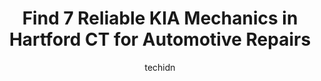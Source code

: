 ---
layout: ampstory
image: https://images.unsplash.com/photo-1574524096264-8d7e68d047f3?ixlib=rb-4.0.3&ixid=MnwxMjA3fDB8MHxwaG90by1wYWdlfHx8fGVufDB8fHx8&auto=format&fit=crop&w=640&h=853&q=80
author: techidn
featured: false
description: When it comes to maintaining and repairing your vehicle in Hartford CT, USA, you deserve nothing but the best. Thats why the 7 best KIA Mechanic in the area are here to offer their expertis
title: Find 7 Reliable KIA Mechanics in Hartford CT for Automotive Repairs
cover:
   title: Find 7 Reliable KIA Mechanics in Hartford CT for Automotive Repairs
   subtitle: Rickpate
   background: https://images.unsplash.com/photo-1574524096264-8d7e68d047f3?ixlib=rb-4.0.3&ixid=MnwxMjA3fDB8MHxwaG90by1wYWdlfHx8fGVufDB8fHx8&auto=format&fit=crop&w=640&h=853&q=80

pages: 
 - layout: thirds
   top: <h1>#1 Roggis Auto Service</h1>
   bottom: "<p>Everything about my experience with Roggis Auto was utterly amazing! Your customer service is outstanding, from the first phone call of making me feel like a valued cust</p>"
   background: https://www.knot35.com/toplist/wp-content/uploads/2023/06/best-kia-mechanic-1-in-hartford-ct-1685840009.jpeg
   backgroundblur: true
 - layout: thirds
   top: <h1>#2 Hillside Automotive Center Inc</h1>
   bottom: "<p>54 Hillside Ave, Hartford, CT 06106, United States</p>"
   background: https://www.knot35.com/toplist/wp-content/uploads/2023/06/best-kia-mechanic-2-in-hartford-ct-1685840010.jpeg
   cta:
      link: https://www.knot35.com/toplist/find-7-reliable-kia-mechanics-in-hartford-ct-for-automotive-repairs/
      text: Find 7 Reliable KIA Mechanics in Hartford CT for Automotive Repairs
 - layout: thirds
   top: <h1>#3 Lia Hyundai Hartford Auto Repair & Service Center</h1>
   bottom: "<p>20 Jennings Rd, Hartford, CT 06120, United States</p>"
   background: https://www.knot35.com/toplist/wp-content/uploads/2023/06/best-kia-mechanic-3-in-hartford-ct-1685840010.jpeg
   cta:
      link: https://www.knot35.com/toplist/find-7-reliable-kia-mechanics-in-hartford-ct-for-automotive-repairs/
      text: Find 7 Reliable KIA Mechanics in Hartford CT for Automotive Repairs
 - layout: thirds
   top: <h1>#4 Capitol Automotive LLC</h1>
   bottom: "<p>971 Capitol Ave, Hartford, CT 06106, United States</p>"
   background: https://images.unsplash.com/photo-1533998839656-76f5e4b2bccb?ixlib=rb-4.0.3&ixid=MnwxMjA3fDB8MHxwaG90by1wYWdlfHx8fGVufDB8fHx8&auto=format&fit=crop&w=640&h=853&q=80
   cta:
      link: https://www.knot35.com/toplist/find-7-reliable-kia-mechanics-in-hartford-ct-for-automotive-repairs/
      text: Find 7 Reliable KIA Mechanics in Hartford CT for Automotive Repairs
 - layout: thirds
   top: <h1>#5 South Green Automotive</h1>
   bottom: "<p>880 Wethersfield Ave, Hartford, CT 06114, United States</p>"
   background: https://images.unsplash.com/photo-1597773150796-e5c14ebecbf5?ixlib=rb-4.0.3&ixid=MnwxMjA3fDB8MHxwaG90by1wYWdlfHx8fGVufDB8fHx8&auto=format&fit=crop&w=640&h=853&q=80
   cta:
      link: https://www.knot35.com/toplist/find-7-reliable-kia-mechanics-in-hartford-ct-for-automotive-repairs/
      text: Find 7 Reliable KIA Mechanics in Hartford CT for Automotive Repairs
 - layout: thirds
   top: <h1>#6 Cesars Foreign Car</h1>
   bottom: "<p>910 Wethersfield Ave, Hartford, CT 06114, United States</p>"
   background: https://images.unsplash.com/photo-1541356665065-22676f35dd40?ixlib=rb-4.0.3&ixid=MnwxMjA3fDB8MHxwaG90by1wYWdlfHx8fGVufDB8fHx8&auto=format&fit=crop&w=640&h=853&q=80
   cta:
      link: https://www.knot35.com/toplist/find-7-reliable-kia-mechanics-in-hartford-ct-for-automotive-repairs/
      text: Find 7 Reliable KIA Mechanics in Hartford CT for Automotive Repairs
 - layout: thirds
   top: <h1>#7 International Auto Service Center</h1>
   bottom: "<p>16 South St, West Hartford, CT 06110, United States</p>"
   background: https://images.unsplash.com/photo-1489694553447-4c9339da310d?ixlib=rb-4.0.3&ixid=MnwxMjA3fDB8MHxwaG90by1wYWdlfHx8fGVufDB8fHx8&auto=format&fit=crop&w=640&h=853&q=80
   cta:
      link: https://www.knot35.com/toplist/find-7-reliable-kia-mechanics-in-hartford-ct-for-automotive-repairs/
      text: Find 7 Reliable KIA Mechanics in Hartford CT for Automotive Repairs
 - layout: thirds
   middle: Continue reading...
   background: https://images.unsplash.com/photo-1602536052359-ef94c21c5948?ixlib=rb-4.0.3&ixid=MnwxMjA3fDB8MHxwaG90by1wYWdlfHx8fGVufDB8fHx8&auto=format&fit=crop&w=640&h=853&q=80
   cta:
      link: https://www.knot35.com/toplist/find-7-reliable-kia-mechanics-in-hartford-ct-for-automotive-repairs/
      text: Find 7 Reliable KIA Mechanics in Hartford CT for Automotive Repairs
      
---
